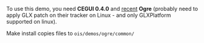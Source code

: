 To use this demo, you need **CEGUI 0.4.0** and <u>recent</u> **Ogre** (probably need to apply GLX patch on their tracker on Linux - and only GLXPlatform supported on linux).

Make install copies files to `ois/demos/ogre/common/`
